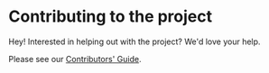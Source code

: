 # Contributing to the project

Hey! Interested in helping out with the project? We'd love your help.

Please see our [Contributors' Guide](https://history.urn1350.net/docs/contributing/).
